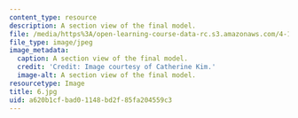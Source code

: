 ```yaml
---
content_type: resource
description: A section view of the final model.
file: /media/https%3A/open-learning-course-data-rc.s3.amazonaws.com/4-104-architecture-studio-intentions-spring-2005/a620b1cfbad01148bd2f85fa204559c3_6.jpg
file_type: image/jpeg
image_metadata:
  caption: A section view of the final model.
  credit: 'Credit: Image courtesy of Catherine Kim.'
  image-alt: A section view of the final model.
resourcetype: Image
title: 6.jpg
uid: a620b1cf-bad0-1148-bd2f-85fa204559c3
---
```

